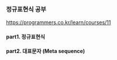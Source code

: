 ### 정규표현식 공부

https://programmers.co.kr/learn/courses/11

#### part1. 정규표현식

#### part2. 대표문자 (Meta sequence)
